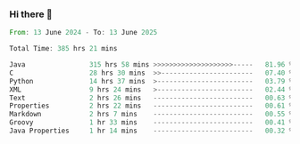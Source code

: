 ### Hi there 👋

<!--
**luoxuanzao/luoxuanzao** is a ✨ _special_ ✨ repository because its `README.md` (this file) appears on your GitHub profile.

Here are some ideas to get you started:

- 🔭 I’m currently working on ...
- 🌱 I’m currently learning ...
- 👯 I’m looking to collaborate on ...
- 🤔 I’m looking for help with ...
- 💬 Ask me about ...
- 📫 How to reach me: ...
- 😄 Pronouns: ...
- ⚡ Fun fact: ...
-->

<!--START_SECTION:waka-->

```rust
From: 13 June 2024 - To: 13 June 2025

Total Time: 385 hrs 21 mins

Java                315 hrs 58 mins >>>>>>>>>>>>>>>>>>>>-----   81.96 %
C                   28 hrs 30 mins  >>-----------------------   07.40 %
Python              14 hrs 37 mins  >------------------------   03.79 %
XML                 9 hrs 24 mins   >------------------------   02.44 %
Text                2 hrs 26 mins   -------------------------   00.63 %
Properties          2 hrs 22 mins   -------------------------   00.61 %
Markdown            2 hrs 7 mins    -------------------------   00.55 %
Groovy              1 hr 33 mins    -------------------------   00.41 %
Java Properties     1 hr 14 mins    -------------------------   00.32 %
```

<!--END_SECTION:waka-->